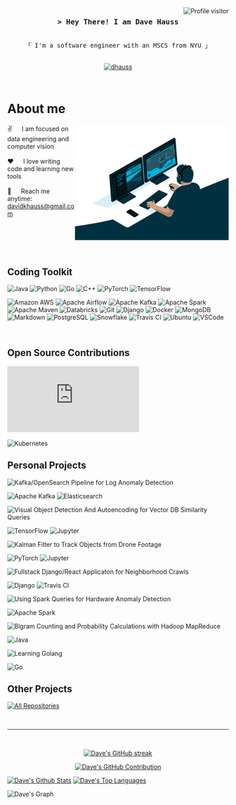 <a href="https://komarev.com/ghpvc/?username=dhauss">
  <img align="right" src="https://komarev.com/ghpvc/?username=dhauss&label=Visitors&color=0e75b6&style=flat" alt="Profile visitor" />
</a>

<!-- Intro  -->
<h3 align="center">
        <samp>&gt; Hey There! I am
                <b>Dave Hauss</b>
        </samp>
</h3>

<p align="center"> 
  <samp>
    <br>
    「 I'm a software engineer with an MSCS from NYU 」
    <br>
    <br>
  </samp>
</p>

<p align="center">
 <a href="https://www.linkedin.com/in/david-hauss/" target="_blank">
  <img src="https://img.shields.io/badge/LinkedIn-0077B5?style=for-the-badge&logo=linkedin&logoColor=white" alt="dhauss"/>
 </a>
</p>
<br />

<!-- About Section -->

# About me

<p>
 <img align="right" width="350" src="coding.gif" />
 
  
 ✌️ &emsp; I am focused on data engineering and computer vision <br/><br/>
 ❤️ &emsp; I love writing code and learning new tools<br/><br/>
 📧 &emsp; Reach me anytime: davidkhauss@gmail.com<br/><br/>

</p>

<br/>
<br/>
<br/>

## Coding Toolkit

![Java](https://img.shields.io/badge/Java-ED8B00?style=for-the-badge&logo=openjdk&logoColor=white)
![Python](https://img.shields.io/badge/python-3670A0?style=for-the-badge&logo=python&logoColor=ffdd54)
![Go](https://a11ybadges.com/badge?logo=go)
![C++](https://img.shields.io/badge/-C++-blue?logo=cplusplus)
![PyTorch](https://a11ybadges.com/badge?logo=pytorch)
![TensorFlow](https://a11ybadges.com/badge?logo=tensorflow)

![Amazon AWS](https://a11ybadges.com/badge?logo=amazonaws)
![Apache Airflow](https://a11ybadges.com/badge?logo=apacheairflow)
![Apache Kafka](https://img.shields.io/badge/Apache_Kafka-231F20?style=for-the-badge&logo=apache-kafka&logoColor=white)
![Apache Spark](https://a11ybadges.com/badge?logo=apachespark)
![Apache Maven](https://a11ybadges.com/badge?logo=apachemaven)
![Databricks](https://a11ybadges.com/badge?logo=databricks)
![Git](https://img.shields.io/badge/Git-F05032?style=for-the-badge&logo=git&logoColor=white)
![Django](https://a11ybadges.com/badge?logo=django)
![Docker](https://a11ybadges.com/badge?logo=docker)
![MongoDB](https://img.shields.io/badge/MongoDB-4EA94B?style=for-the-badge&logo=mongodb&logoColor=white)
![Markdown](https://img.shields.io/badge/Markdown-000000?style=for-the-badge&logo=markdown&logoColor=white)
![PostgreSQL](https://a11ybadges.com/badge?logo=postgresql)
![Snowflake](https://a11ybadges.com/badge?logo=snowflake)
![Travis CI](https://a11ybadges.com/badge?logo=travisci)
![Ubuntu](https://a11ybadges.com/badge?logo=ubuntu)
![VSCode](https://img.shields.io/badge/Visual_Studio-0078d7?style=for-the-badge&logo=visual%20studio&logoColor=white)

<br/>

## Open Source Contributions

![CNCF Rook Security Assessment](https://github.com/cncf/tag-security/blob/main/assessments/projects/rook/self-assessment.md)

![Kubernetes](https://a11ybadges.com/badge?logo=kubernetes)

## Personal Projects

![Kafka/OpenSearch Pipeline for Log Anomaly Detection](https://github.com/dhauss/kafka_opensearch_pipeline)

![Apache Kafka](https://img.shields.io/badge/Apache_Kafka-231F20?style=for-the-badge&logo=apache-kafka&logoColor=white) ![Elasticsearch](https://a11ybadges.com/badge?logo=elasticsearch)

![Visual Object Detection And Autoencoding for Vector DB Similarity Queries](https://github.com/dhauss/csgy6613-assignments/tree/main/assignment-2)

![TensorFlow](https://a11ybadges.com/badge?logo=tensorflow) ![Jupyter](https://a11ybadges.com/badge?logo=jupyter)

![Kalman Filter to Track Objects from Drone Footage](https://github.com/dhauss/csgy6613-assignments/tree/main/assignment-3)

![PyTorch](https://a11ybadges.com/badge?logo=pytorch) ![Jupyter](https://a11ybadges.com/badge?logo=jupyter)

![Fullstack Django/React Applicaton for Neighborhood Crawls](https://github.com/dhauss/INET-Monday-Spring2023-Team-3)

![Django](https://a11ybadges.com/badge?logo=django) ![Travis CI](https://a11ybadges.com/badge?logo=travisci)

![Using Spark Queries for Hardware Anomaly Detection](https://github.com/dhauss/big_data/tree/main/Midterm/Anomaly_Detection)

![Apache Spark](https://a11ybadges.com/badge?logo=apachespark)

![Bigram Counting and Probability Calculations with Hadoop MapReduce](https://github.com/dhauss/big_data/tree/main/Assignment1)

![Java](https://img.shields.io/badge/Java-ED8B00?style=for-the-badge&logo=openjdk&logoColor=white)

![Learning Golang](https://github.com/dhauss/gophercises)

![Go](https://a11ybadges.com/badge?logo=go)

## Other Projects

<p align="left">
  <a href="https://github.com/dhauss?tab=repositories" target="_blank"><img alt="All Repositories" title="All Repositories" src="https://img.shields.io/badge/-All%20Repos-2962FF?style=for-the-badge&logo=koding&logoColor=white"/></a>
</p>

<br/>
<hr/>
<br/>

<p align="center">
  <a href="https://github.com/dhauss">
    <img src="https://github-readme-streak-stats.herokuapp.com/?user=dhauss&theme=radical&border=7F3FBF&background=0D1117" alt="Dave's GitHub streak"/>
  </a>
</p>

<p align="center">
  <a href="https://github.com/dhauss">
    <img src="https://github-profile-summary-cards.vercel.app/api/cards/profile-details?username=dhauss&theme=radical" alt="Dave's GitHub Contribution"/>
  </a>
</p>

<a> 
    <a href="https://github.com/dhauss"><img alt="Dave's Github Stats" src="https://denvercoder1-github-readme-stats.vercel.app/api?username=dhauss&show_icons=true&count_private=true&theme=react&border_color=7F3FBF&bg_color=0D1117&title_color=F85D7F&icon_color=F8D866" height="192px" width="49.5%"/></a>
  <a href="https://github.com/dhauss"><img alt="Dave's Top Languages" src="https://denvercoder1-github-readme-stats.vercel.app/api/top-langs/?username=dhauss&langs_count=8&layout=compact&theme=react&border_color=7F3FBF&bg_color=0D1117&title_color=F85D7F&icon_color=F8D866" height="192px" width="49.5%"/></a>
  <br/>
</a>

![Dave's Graph](https://github-readme-activity-graph.vercel.app/graph?username=dhauss&custom_title=Dave%20Hausss%20GitHub%20Activity%20Graph&bg_color=0D1117&color=7F3FBF&line=7F3FBF&point=7F3FBF&area_color=FFFFFF&title_color=FFFFFF&area=true)
